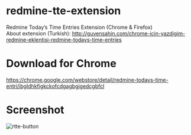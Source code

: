 # redmine-tte-extension
Redmine Today’s Time Entries Extension (Chrome & Firefox)  
About extension (Turkish): http://guvensahin.com/chrome-icin-yazdigim-redmine-eklentisi-redmine-todays-time-entries

# Download for Chrome
https://chrome.google.com/webstore/detail/redmine-todays-time-entri/ibgldhkfigkckofcdgagbgjgedcgbfcl

# Screenshot
![rtte-button](http://guvensahin.com/wp-content/uploads/2017/12/rtte_button.png)
